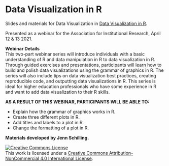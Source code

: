 # Data Visualization in R  

Slides and materials for Data Visualization in [Data Visualization in R](https://www.airweb.org/collaborate-learn/calendar/2021/04/12/event/data-visualization-in-r).  

Presented as a webinar for the Association for Institutional Research, April 12 & 13 2021.  

**Webinar Details**  
This two-part webinar series will introduce individuals with a basic understanding of R and data manipulation in R to data visualization in R. Through guided exercises and presentations, participants will learn how to build and polish data visualizations using the grammar of graphics in R. The series will also include tips on data visualization best practices, creating reproducible code, and outputting data visualizations in R. This series is ideal for higher education professionals who have some experience in R and want to add data visualization to their R skills.  

**AS A RESULT OF THIS WEBINAR, PARTICIPANTS WILL BE ABLE TO:**  
- Explain how the grammar of graphics works in R. 
- Create three different plots in R. 
- Add titles and labels to a plot in R. 
- Change the formatting of a plot in R. 

**Materials developed by Jenn Schilling.**  

<a rel="license" href="http://creativecommons.org/licenses/by-nc/4.0/">
<img alt="Creative Commons License" style="border-width:0" src="https://i.creativecommons.org/l/by-nc/4.0/88x31.png" /></a>
<br />This work is licensed under a <a rel="license" href="http://creativecommons.org/licenses/by-nc/4.0/">
Creative Commons Attribution-NonCommercial 4.0 International License</a>.
